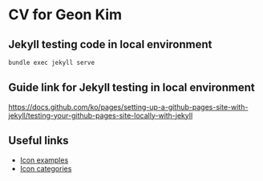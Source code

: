 # CV for Geon Kim
## Jekyll testing code in local environment
```bash
bundle exec jekyll serve
```
## Guide link for Jekyll testing in local environment
https://docs.github.com/ko/pages/setting-up-a-github-pages-site-with-jekyll/testing-your-github-pages-site-locally-with-jekyll 

## Useful links
* [Icon examples](https://aksakalli.github.io/jekyll-doc-theme/docs/font-awesome/)
* [Icon categories](https://github.com/sylvainmetayer/jekyll-fontawesome-svg/tree/master/lib/jekyll/fontawesome/svg/assets/fa_svgs)